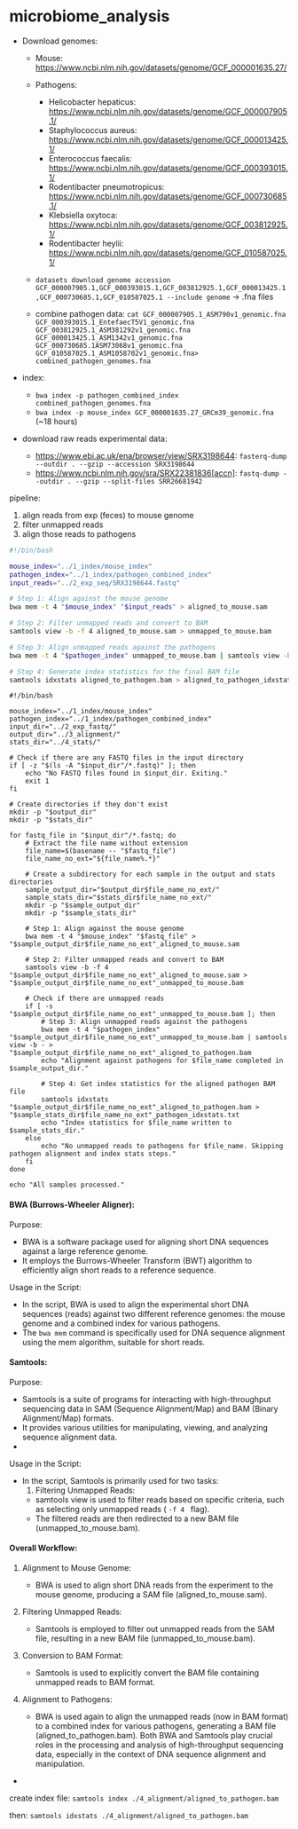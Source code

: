# microbiome_analysis

- Download genomes:
  - Mouse: https://www.ncbi.nlm.nih.gov/datasets/genome/GCF_000001635.27/
  - Pathogens:
    - Helicobacter hepaticus: https://www.ncbi.nlm.nih.gov/datasets/genome/GCF_000007905.1/
    - Staphylococcus aureus: https://www.ncbi.nlm.nih.gov/datasets/genome/GCF_000013425.1/
    - Enterococcus faecalis: https://www.ncbi.nlm.nih.gov/datasets/genome/GCF_000393015.1/
    - Rodentibacter pneumotropicus: https://www.ncbi.nlm.nih.gov/datasets/genome/GCF_000730685.1/
    - Klebsiella oxytoca: https://www.ncbi.nlm.nih.gov/datasets/genome/GCF_003812925.1/
    - Rodentibacter heylii: https://www.ncbi.nlm.nih.gov/datasets/genome/GCF_010587025.1/
  
  - `datasets download genome accession GCF_000007905.1,GCF_000393015.1,GCF_003812925.1,GCF_000013425.1,GCF_000730685.1,GCF_010587025.1 --include genome`
-> .fna files

  - combine pathogen data: `cat GCF_000007905.1_ASM790v1_genomic.fna
GCF_000393015.1_EntefaecT5V1_genomic.fna GCF_003812925.1_ASM381292v1_genomic.fna
GCF_000013425.1_ASM1342v1_genomic.fna GCF_000730685.1ASM73068v1_genomic.fna
GCF_010587025.1_ASM1058702v1_genomic.fna> combined_pathogen_genomes.fna
`

- index:
   - `bwa index -p pathogen_combined_index combined_pathogen_genomes.fna`
   - `bwa index -p mouse_index GCF_000001635.27_GRCm39_genomic.fna` (~18 hours)

- download raw reads experimental data:
  - https://www.ebi.ac.uk/ena/browser/view/SRX3198644:  `fasterq-dump --outdir . --gzip --accession SRX3198644`
  - https://www.ncbi.nlm.nih.gov/sra/SRX22381836[accn]: `fastq-dump --outdir . --gzip --split-files SRR26681942`


pipeline:
1. align reads from exp (feces) to mouse genome
2. filter unmapped reads
3. align those reads to pathogens

```bash                                                               
#!/bin/bash

mouse_index="../1_index/mouse_index"
pathogen_index="../1_index/pathogen_combined_index"
input_reads="../2_exp_seq/SRX3198644.fastq"

# Step 1: Align against the mouse genome
bwa mem -t 4 "$mouse_index" "$input_reads" > aligned_to_mouse.sam

# Step 2: Filter unmapped reads and convert to BAM
samtools view -b -f 4 aligned_to_mouse.sam > unmapped_to_mouse.bam

# Step 3: Align unmapped reads against the pathogens
bwa mem -t 4 "$pathogen_index" unmapped_to_mouse.bam | samtools view -b - > aligned_to_pathogen.bam

# Step 4: Generate index statistics for the final BAM file
samtools idxstats aligned_to_pathogen.bam > aligned_to_pathogen_idxstats.txt
```


```
#!/bin/bash

mouse_index="../1_index/mouse_index"
pathogen_index="../1_index/pathogen_combined_index"
input_dir="../2_exp_fastq/"
output_dir="../3_alignment/"
stats_dir="../4_stats/"

# Check if there are any FASTQ files in the input directory
if [ -z "$(ls -A "$input_dir"/*.fastq)" ]; then
    echo "No FASTQ files found in $input_dir. Exiting."
    exit 1
fi

# Create directories if they don't exist
mkdir -p "$output_dir"
mkdir -p "$stats_dir"

for fastq_file in "$input_dir"/*.fastq; do
    # Extract the file name without extension
    file_name=$(basename -- "$fastq_file")
    file_name_no_ext="${file_name%.*}"

    # Create a subdirectory for each sample in the output and stats directories
    sample_output_dir="$output_dir$file_name_no_ext/"
    sample_stats_dir="$stats_dir$file_name_no_ext/"
    mkdir -p "$sample_output_dir"
    mkdir -p "$sample_stats_dir"

    # Step 1: Align against the mouse genome
    bwa mem -t 4 "$mouse_index" "$fastq_file" > "$sample_output_dir$file_name_no_ext"_aligned_to_mouse.sam

    # Step 2: Filter unmapped reads and convert to BAM
    samtools view -b -f 4 "$sample_output_dir$file_name_no_ext"_aligned_to_mouse.sam > "$sample_output_dir$file_name_no_ext"_unmapped_to_mouse.bam

    # Check if there are unmapped reads
    if [ -s "$sample_output_dir$file_name_no_ext"_unmapped_to_mouse.bam ]; then
        # Step 3: Align unmapped reads against the pathogens
        bwa mem -t 4 "$pathogen_index" "$sample_output_dir$file_name_no_ext"_unmapped_to_mouse.bam | samtools view -b - > "$sample_output_dir$file_name_no_ext"_aligned_to_pathogen.bam
        echo "Alignment against pathogens for $file_name completed in $sample_output_dir."

        # Step 4: Get index statistics for the aligned pathogen BAM file
        samtools idxstats "$sample_output_dir$file_name_no_ext"_aligned_to_pathogen.bam > "$sample_stats_dir$file_name_no_ext"_pathogen_idxstats.txt
        echo "Index statistics for $file_name written to $sample_stats_dir."
    else
        echo "No unmapped reads to pathogens for $file_name. Skipping pathogen alignment and index stats steps."
    fi
done

echo "All samples processed."
```

#### BWA (Burrows-Wheeler Aligner):
Purpose:
- BWA is a software package used for aligning short DNA sequences against a large reference genome.
- It employs the Burrows-Wheeler Transform (BWT) algorithm to efficiently align short reads to a reference sequence.

Usage in the Script:
- In the script, BWA is used to align the experimental short DNA sequences (reads) against two different reference genomes: the mouse genome and a combined index for various pathogens.
- The `bwa mem` command is specifically used for DNA sequence alignment using the mem algorithm, suitable for short reads.
  
#### Samtools:
Purpose:
- Samtools is a suite of programs for interacting with high-throughput sequencing data in SAM (Sequence Alignment/Map) and BAM (Binary Alignment/Map) formats.
- It provides various utilities for manipulating, viewing, and analyzing sequence alignment data.
- 
Usage in the Script:
- In the script, Samtools is primarily used for two tasks:
  1. Filtering Unmapped Reads:
    - samtools view is used to filter reads based on specific criteria, such as selecting only unmapped reads ( `-f 4 ` flag).
    - The filtered reads are then redirected to a new BAM file (unmapped_to_mouse.bam).
      
#### Overall Workflow:
1. Alignment to Mouse Genome:
    - BWA is used to align short DNA reads from the experiment to the mouse genome, producing a SAM file (aligned_to_mouse.sam).

2. Filtering Unmapped Reads:
    - Samtools is employed to filter out unmapped reads from the SAM file, resulting in a new BAM file (unmapped_to_mouse.bam).

3. Conversion to BAM Format:
    - Samtools is used to explicitly convert the BAM file containing unmapped reads to BAM format.


4. Alignment to Pathogens:
   - BWA is used again to align the unmapped reads (now in BAM format) to a combined index for various pathogens, generating a BAM file (aligned_to_pathogen.bam).
Both BWA and Samtools play crucial roles in the processing and analysis of high-throughput sequencing data, especially in the context of DNA sequence alignment and manipulation.

- 

create index file:
`samtools index ./4_alignment/aligned_to_pathogen.bam`

then: `samtools idxstats ./4_alignment/aligned_to_pathogen.bam`


